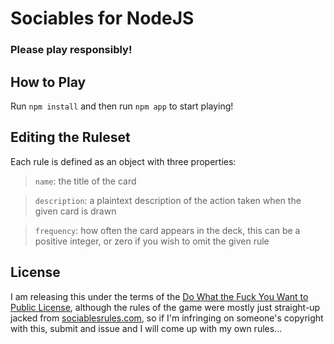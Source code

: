 # Sociables for NodeJS
### Please play responsibly!

## How to Play
Run `npm install` and then run `npm app` to start playing!

## Editing the Ruleset
Each rule is defined as an object with three properties: 

> `name`: the title of the card

> `description`: a plaintext description of the action taken when the given card is drawn

> `frequency`: how often the card appears in the deck, this can be a positive integer, or zero if you wish to omit the given rule

## License
I am releasing this under the terms of the [Do What the Fuck You Want to Public License](http://www.wtfpl.net), although the rules of the game were mostly just straight-up jacked from [sociablesrules.com](http://sociablesrules.com/rules/), so if I'm infringing on someone's copyright with this, submit and issue and I will come up with my own rules...